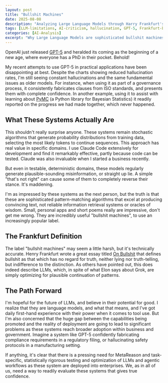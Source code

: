 ```yaml
---
layout: post
title: "Bullshit Machines"
date: 2025-08-08
description: "Analyzing Large Language Models through Harry Frankfurt's definition of bullshit - systems with indifference to truth that optimize for plausible pattern continuation rather than accuracy."
tags: [LLM-limitations, AI-criticism, hallucination, GPT-5, Frankfurt-bullshit, AI-evaluation, pattern-matching]
categories: [AI-Analysis]
excerpt: "Why Large Language Models are sophisticated bullshit machines according to Frankfurt's definition, and what this means for AI deployment in enterprise and government."
---
```


OpenAI just released [GPT-5](https://openai.com/index/introducing-gpt-5/) and heralded its coming as the beginning of a new age, where everyone has a PhD in their pocket. Behold!

My recent attempts to use GPT-5 in practical applications have been disappointing at best. Despite the charts showing reduced hallucination rates, I'm still seeing constant hallucinations and the same fundamental issues as older models. For instance, when using it as part of a governance process, it consistently fabricates clauses from ISO standards, and presents them with complete confidence. In another example, using it to assist with learning about [PyMC](https://www.pymc.io/welcome.html) (a Python library for Bayesian Statistics) it readily reported on the progress we had made together, which never happened.

## What These Systems Actually Are 

This shouldn't really surprise anyone. These systems remain stochastic algorithms that generate probability distributions from training data, selecting the most likely tokens to continue sequences. This approach has real value in specific domains. I use Claude Code extensively for development and find it remarkably effective, partly because code can be tested. Claude was also invaluable when I started a business recently.

But even in testable, deterministic domains, these models regularly generate plausible-sounding misinformation, or straight up lie. A simple "that's not right" can cause some of them to completely reverse their stance. It's maddening.

I'm as impressed by these systems as the next person, but the truth is that these are sophisticated pattern-matching algorithms that excel at producing convincing text, not reliable information retrieval systems or oracles of wisdom. Small, personal apps and short poems really are impressive, don't get me wrong. They are incredibly useful "bullshit machines", to use an increasingly popular label.

## The Frankfurt Definition 

The label "bullshit machines" may seem a little harsh, but it's technically accurate. Henry Frankfurt wrote a great essay titled [On Bullshit](https://www2.csudh.edu/ccauthen/576f12/frankfurt__harry_-_on_bullshit.pdf) that defines bullshit as that which has no regard for truth, neither lying nor truth-telling, but indifference to the distinction. As others have pointed out, this does indeed describe LLMs, which, in spite of what Elon says about Grok, are simply optimizing for plausible continuation of patterns.

## The Path Forward

I'm hopeful for the future of LLMs, and believe in their potential for good. I realize that they are language models, and what that means, and I've got daily first-hand experience with their power when it comes to tool use. But I'm also concerned that the huge gap between the capabilities being promoted and the reality of deployment are going to lead to significant problems as these systems reach broader adoption within business and government. Imagine a system like GPT-5 confidently fabricating compliance requirements in a regulatory filing, or hallucinating safety protocols in a manufacturing setting.

If anything, it's clear that there is a pressing need for MetaReason and task-specific, statistically rigorous testing and optimization of LLMs and agentic workflows as these system are deployed into enterprises. We, as in all of us, need a way to readily evaluate these systems that gives true confidence. 